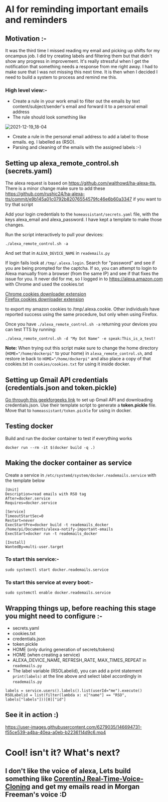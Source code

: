 # AI for reminding important emails and reminders

## Motivation :-

It was the third time I missed reading my email and picking up shifts for my oncampus job. I did try creating labels and filtering them but that didn't show any progress in improvement. It's really stressful when I get the notification that something needs a response from me right away. I had to make sure that I was not missing this next time. It is then when I decided I need to build a system to process and remind me this.

### High level view:-

- Create a rule in your work email to filter out the emails by text content/subject/sender's email and forward it to a personal email address
- The rule should look something like 

![2021-12-19_18-04](https://user-images.githubusercontent.com/6279035/146694347-2c18cb5e-7493-4b09-a2b8-8a1908995dba.png)

- Create a rule in the personal email address to add a label to those emails. eg. I labelled as (RSO).
- Parsing and cleaning of the emails with the assigned labels :-)

## Setting up alexa_remote_control.sh (secrets.yaml)

The alexa request is based on https://github.com/walthowd/ha-alexa-tts,
There is a minor change make sure to add these https://github.com/rushic24/ha-alexa-tts/commit/e9b145a01c0792b82076554579fc46e6b60a3347 if you want to try that script

Add your login credentials to the `homeassistant/secrets.yaml` file, with the keys alexa_email and alexa_password. I have kept a template to make those changes.

Run the script interactively to pull your devices:

`./alexa_remote_control.sh -a`

And set that in `ALEXA_DEVICE_NAME` in `reademails.py`

If login fails look at `/tmp/.alexa.login`. Search for "password" and see if you are being prompted for the captcha. If so, you can attempt to login to Alexa manually from a browser (from the same IP) and see if that fixes the issue for you. It never did for me, so I logged in to https://alexa.amazon.com with Chrome and used the cookies.txt 

[Chrome cookies downloader extension](https://chrome.google.com/webstore/detail/cookiestxt/njabckikapfpffapmjgojcnbfjonfjfg?hl=en) \
[Firefox cookies downloader extension](https://addons.mozilla.org/en-US/firefox/addon/cookies-txt/)

to export my amazon cookies to /tmp/.alexa.cookie. Other individuals have reported success using the same procedure, but only when using Firefox.

Once you have `./alexa_remote_control.sh -a` returning your devices you can test TTS by running:

``` {bash}
./alexa_remote_control.sh -d "My Dot Name" -e speak:This_is_a_test!
```

**Note:** When trying out this script make sure to change the home directory (`HOME="/home/dockerpi"` to your home) in `alexa_remote_control.sh`, and restore ie back to `HOME="/home/dockerpi"` and also place a copy of that cookies.txt in `cookies/cookies.txt` for using it inside docker.

## Setting up Gmail API credentials (credentials.json and token.pickle)  

[Go through this geekforgeeks link](https://www.geeksforgeeks.org/how-to-read-emails-from-gmail-using-gmail-api-in-python/) to set up Gmail API and downloading credentials.json. Use their template script to generate a **token.pickle** file. Move that to `homeassistant/token.pickle` for using in docker.

## Testing docker

Build and run the docker container to test if everything works

```{bash}
docker run --rm -it $(docker build -q .)
```

## Making the docker container as service

Create a service in ` /etc/systemd/system/docker.reademails.service ` with the template below

```{bash}
[Unit]
Description=read emails with RSO tag
After=docker.service
Requires=docker.service

[Service]
TimeoutStartSec=0
Restart=never
ExecStartPre=docker build -t reademails_docker /home/pi/Documents/alexa-notify-important-emails
ExecStart=docker run -t reademails_docker

[Install]
WantedBy=multi-user.target
```

### To start this service:-

`sudo systemctl start docker.reademails.service `

### To start this service at every boot:-

`sudo systemctl enable docker.reademails.service`

## Wrapping things up, before reaching this stage you might need to configure :-

- secrets.yaml
- cookies.txt
- credentials.json
- token.pickle
- HOME (only during generation of secrets/tokens)
- HOME (when creating a service)
- ALEXA_DEVICE_NAME, REFRESH_RATE, MAX_TIMES_REPEAT in `reademails.py`
- The label variable (RSOLabelid), you can add a print statement `print(labels)` at the line above and select label accordingly in `reademails.py`

```{python}
labels = service.users().labels().list(userId="me").execute()
RSOLabelid = list(filter(lambda x: x["name"] == "RSO", labels["labels"]))[0]["id"]
```

## See it in action :)

https://user-images.githubusercontent.com/6279035/146694731-f55ce539-a4ba-40ea-a0eb-b2236114d9c6.mp4

# Cool! isn't it? What's next?

## I don't like the voice of alexa, Lets build something like [CorentinJ Real-Time-Voice-Cloning](https://github.com/CorentinJ/Real-Time-Voice-Cloning) and get my emails read in Morgan Freeman's voice :D
